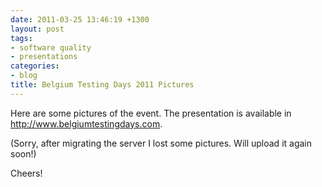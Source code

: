 ```yaml
---
date: 2011-03-25 13:46:19 +1300
layout: post
tags:
- software quality
- presentations
categories:
- blog
title: Belgium Testing Days 2011 Pictures
---
```


Here are some pictures of the event. The presentation is available in <a title="Belgium Testing Days" href="http://www.belgiumtestingdays.com">http://www.belgiumtestingdays.com</a>.

(Sorry, after migrating the server I lost some pictures. Will upload it again soon!)

Cheers!
